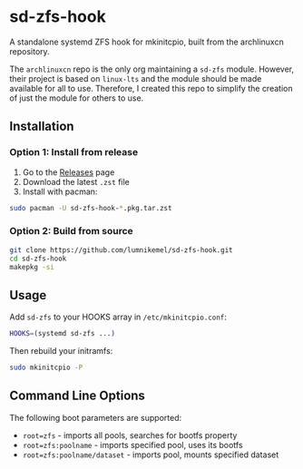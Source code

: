 # sd-zfs-hook

A standalone systemd ZFS hook for mkinitcpio, built from the archlinuxcn repository.

The `archlinuxcn` repo is the only org maintaining a `sd-zfs` module. However, their project is based on `linux-lts` and the module should be made available for all to use. Therefore, I created this repo to simplify the creation of just the module for others to use.

## Installation

### Option 1: Install from release
1. Go to the [Releases](../../releases) page
2. Download the latest `.zst` file
3. Install with pacman:
```bash
sudo pacman -U sd-zfs-hook-*.pkg.tar.zst
```

### Option 2: Build from source
```bash
git clone https://github.com/lumnikemel/sd-zfs-hook.git
cd sd-zfs-hook
makepkg -si
```

## Usage
Add `sd-zfs` to your HOOKS array in `/etc/mkinitcpio.conf`:
```bash
HOOKS=(systemd sd-zfs ...)
```

Then rebuild your initramfs:
```bash
sudo mkinitcpio -P
```

## Command Line Options
The following boot parameters are supported:
* `root=zfs` - imports all pools, searches for bootfs property
* `root=zfs:poolname` - imports specified pool, uses its bootfs
* `root=zfs:poolname/dataset` - imports pool, mounts specified dataset
